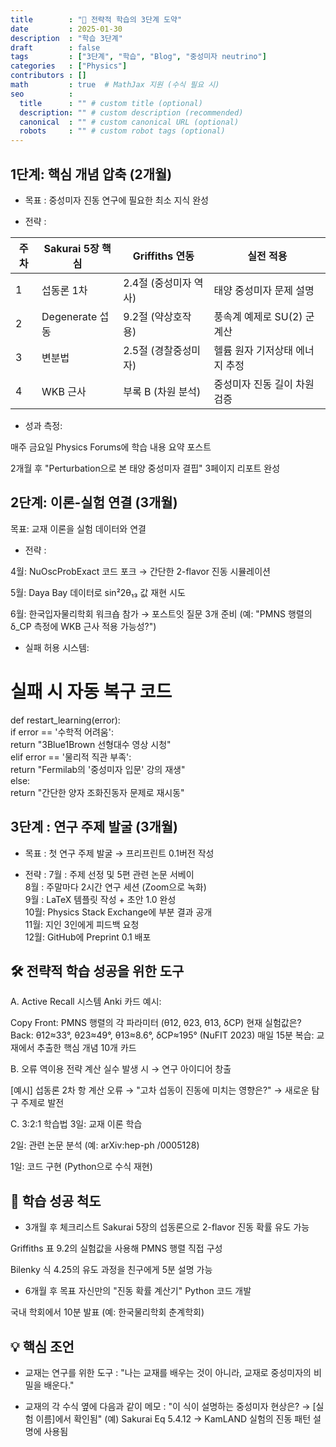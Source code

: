 ```yaml
---
title        : "🚀 전략적 학습의 3단계 도약"
date         : 2025-01-30
description  : "학습 3단계"
draft        : false
tags         : ["3단계", "학습", "Blog", "중성미자 neutrino"]
categories   : ["Physics"]
contributors : []
math         : true  # MathJax 지원 (수식 필요 시)
seo          :
  title      : "" # custom title (optional)
  description: "" # custom description (recommended)
  canonical  : "" # custom canonical URL (optional)
  robots     : "" # custom robot tags (optional)
---
```


## 1단계: 핵심 개념 압축 (2개월)
- 목표 : 중성미자 진동 연구에 필요한 최소 지식 완성

- 전략 :

| 주차 | Sakurai 5장 핵심 | Griffiths 연동        | 실전 적용                      |
|------|------------------|-----------------------|--------------------------------|
| 1    | 섭동론 1차       | 2.4절 (중성미자 역사) | 태양 중성미자 문제 설명        |
| 2    | Degenerate 섭동  | 9.2절 (약상호작용)    | 풍속계 예제로 SU(2) 군 계산    |
| 3    | 변분법           | 2.5절 (경찰중성미자)  | 헬륨 원자 기저상태 에너지 추정 |
| 4    | WKB 근사         | 부록 B (차원 분석)    | 중성미자 진동 길이 차원 검증   |

- 성과 측정:

매주 금요일 Physics Forums에 학습 내용 요약 포스트

2개월 후 "Perturbation으로 본 태양 중성미자 결핍" 3페이지 리포트 완성

## 2단계: 이론-실험 연결 (3개월)
목표: 교재 이론을 실험 데이터와 연결

- 전략 :

4월: NuOscProbExact 코드 포크 → 간단한 2-flavor 진동 시뮬레이션

5월: Daya Bay 데이터로 sin²2θ₁₃ 값 재현 시도

6월: 한국입자물리학회 워크숍 참가 → 포스트잇 질문 3개 준비 (예: "PMNS 행렬의 δ_CP 측정에 WKB 근사 적용 가능성?")

- 실패 허용 시스템:

# 실패 시 자동 복구 코드  
def restart_learning(error):  
    if error == '수학적 어려움':  
        return "3Blue1Brown 선형대수 영상 시청"  
    elif error == '물리적 직관 부족':  
        return "Fermilab의 '중성미자 입문' 강의 재생"  
    else:  
        return "간단한 양자 조화진동자 문제로 재시동" 

## 3단계 : 연구 주제 발굴 (3개월)
- 목표 : 첫 연구 주제 발굴 → 프리프린트 0.1버전 작성

- 전략 :
7월 : 주제 선정 및 5편 관련 논문 서베이  
8월 : 주말마다 2시간 연구 세션 (Zoom으로 녹화)  
9월 : LaTeX 템플릿 작성 + 초안 1.0 완성  
10월: Physics Stack Exchange에 부분 결과 공개  
11월: 지인 3인에게 피드백 요청  
12월: GitHub에 Preprint 0.1 배포

## 🛠 전략적 학습 성공을 위한 도구
A. Active Recall 시스템
Anki 카드 예시:

Copy
Front: PMNS 행렬의 각 파라미터 (θ12, θ23, θ13, δCP) 현재 실험값은?
Back: θ12≈33°, θ23≈49°, θ13≈8.6°, δCP≈195° (NuFIT 2023)
매일 15분 복습: 교재에서 추출한 핵심 개념 10개 카드

B. 오류 역이용 전략
계산 실수 발생 시 → 연구 아이디어 창출

[예시] 섭동론 2차 항 계산 오류 
→ "고차 섭동이 진동에 미치는 영향은?" 
→ 새로운 탐구 주제로 발전

C. 3:2:1 학습법
3일: 교재 이론 학습

2일: 관련 논문 분석 (예: arXiv:hep-ph /0005128)

1일: 코드 구현 (Python으로 수식 재현)

## 🎯 학습 성공 척도
- 3개월 후 체크리스트
Sakurai 5장의 섭동론으로 2-flavor 진동 확률 유도 가능

Griffiths 표 9.2의 실험값을 사용해 PMNS 행렬 직접 구성

Bilenky 식 4.25의 유도 과정을 친구에게 5분 설명 가능

- 6개월 후 목표
자신만의 "진동 확률 계산기" Python 코드 개발

국내 학회에서 10분 발표 (예: 한국물리학회 춘계학회)

## 💡 핵심 조언
- 교재는 연구를 위한 도구 :
"나는 교재를 배우는 것이 아니라, 교재로 중성미자의 비밀을 배운다."

- 교재의 각 수식 옆에 다음과 같이 메모 :
"이 식이 설명하는 중성미자 현상은? → [실험 이름]에서 확인됨"
(예) Sakurai Eq 5.4.12 → KamLAND 실험의 진동 패턴 설명에 사용됨